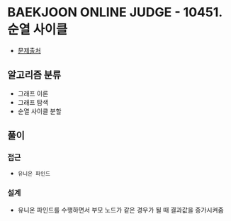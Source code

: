 # BAEKJOON ONLINE JUDGE - 10451. 순열 사이클

- [문제출처](https://www.acmicpc.net/problem/10451 '10451. 순열 사이클')

## 알고리즘 분류

- 그래프 이론
- 그래프 탐색
- 순열 사이클 분할

## 풀이

### 접근

- `유니온 파인드`

### 설계

- 유니온 파인드를 수행하면서 부모 노드가 같은 경우가 될 때 결과값을 증가시켜줌
